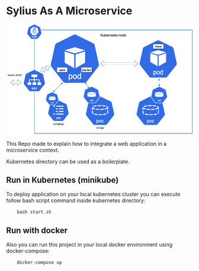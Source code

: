 # Sylius As A Microservice

![](docs/images/kubernetes-nginx-php-fpm-mysql.png)

This Repo made to explain how to integrate a web application in a microservice context.

Kubernetes directory can be used as a boilerplate. 


## Run in Kubernetes (minikube)

To deploy application on your local kubernetes cluster you can execute follow bash script command inside kubernetes directory:

```
    bash start.sh
```


## Run with docker

Also you can run this project in your local docker environment using docker-compose:

```
    docker-compose up
```



